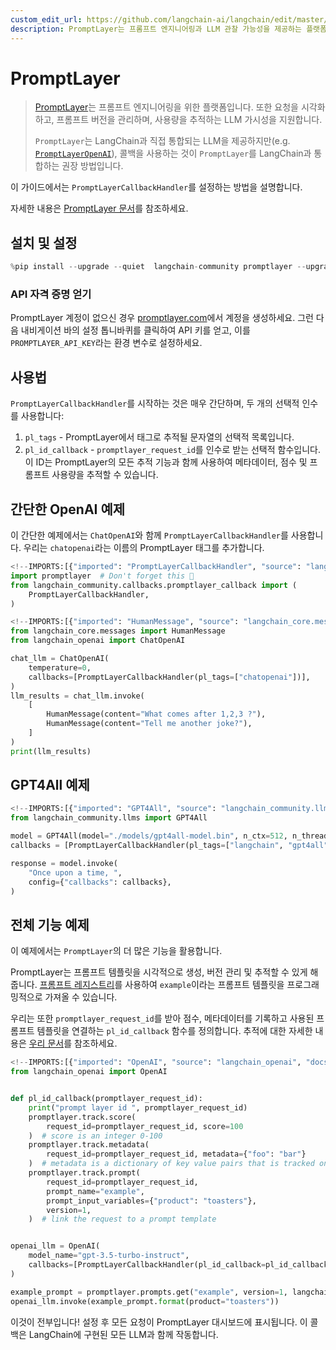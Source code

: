 ```yaml
---
custom_edit_url: https://github.com/langchain-ai/langchain/edit/master/docs/docs/integrations/callbacks/promptlayer.ipynb
description: PromptLayer는 프롬프트 엔지니어링과 LLM 관찰 가능성을 제공하는 플랫폼으로, LangChain과의 통합을 지원합니다.
---
```


# PromptLayer

> [PromptLayer](https://docs.promptlayer.com/introduction)는 프롬프트 엔지니어링을 위한 플랫폼입니다. 또한 요청을 시각화하고, 프롬프트 버전을 관리하며, 사용량을 추적하는 LLM 가시성을 지원합니다.
> 
> `PromptLayer`는 LangChain과 직접 통합되는 LLM을 제공하지만(e.g. [`PromptLayerOpenAI`](/docs/integrations/llms/promptlayer_openai)), 콜백을 사용하는 것이 `PromptLayer`를 LangChain과 통합하는 권장 방법입니다.

이 가이드에서는 `PromptLayerCallbackHandler`를 설정하는 방법을 설명합니다.

자세한 내용은 [PromptLayer 문서](https://docs.promptlayer.com/languages/langchain)를 참조하세요.

## 설치 및 설정

```python
%pip install --upgrade --quiet  langchain-community promptlayer --upgrade
```


### API 자격 증명 얻기

PromptLayer 계정이 없으신 경우 [promptlayer.com](https://www.promptlayer.com)에서 계정을 생성하세요. 그런 다음 내비게이션 바의 설정 톱니바퀴를 클릭하여 API 키를 얻고, 이를 `PROMPTLAYER_API_KEY`라는 환경 변수로 설정하세요.

## 사용법

`PromptLayerCallbackHandler`를 시작하는 것은 매우 간단하며, 두 개의 선택적 인수를 사용합니다:
1. `pl_tags` - PromptLayer에서 태그로 추적될 문자열의 선택적 목록입니다.
2. `pl_id_callback` - `promptlayer_request_id`를 인수로 받는 선택적 함수입니다. 이 ID는 PromptLayer의 모든 추적 기능과 함께 사용하여 메타데이터, 점수 및 프롬프트 사용량을 추적할 수 있습니다.

## 간단한 OpenAI 예제

이 간단한 예제에서는 `ChatOpenAI`와 함께 `PromptLayerCallbackHandler`를 사용합니다. 우리는 `chatopenai`라는 이름의 PromptLayer 태그를 추가합니다.

```python
<!--IMPORTS:[{"imported": "PromptLayerCallbackHandler", "source": "langchain_community.callbacks.promptlayer_callback", "docs": "https://api.python.langchain.com/en/latest/callbacks/langchain_community.callbacks.promptlayer_callback.PromptLayerCallbackHandler.html", "title": "PromptLayer"}]-->
import promptlayer  # Don't forget this 🍰
from langchain_community.callbacks.promptlayer_callback import (
    PromptLayerCallbackHandler,
)
```


```python
<!--IMPORTS:[{"imported": "HumanMessage", "source": "langchain_core.messages", "docs": "https://api.python.langchain.com/en/latest/messages/langchain_core.messages.human.HumanMessage.html", "title": "PromptLayer"}, {"imported": "ChatOpenAI", "source": "langchain_openai", "docs": "https://api.python.langchain.com/en/latest/chat_models/langchain_openai.chat_models.base.ChatOpenAI.html", "title": "PromptLayer"}]-->
from langchain_core.messages import HumanMessage
from langchain_openai import ChatOpenAI

chat_llm = ChatOpenAI(
    temperature=0,
    callbacks=[PromptLayerCallbackHandler(pl_tags=["chatopenai"])],
)
llm_results = chat_llm.invoke(
    [
        HumanMessage(content="What comes after 1,2,3 ?"),
        HumanMessage(content="Tell me another joke?"),
    ]
)
print(llm_results)
```


## GPT4All 예제

```python
<!--IMPORTS:[{"imported": "GPT4All", "source": "langchain_community.llms", "docs": "https://api.python.langchain.com/en/latest/llms/langchain_community.llms.gpt4all.GPT4All.html", "title": "PromptLayer"}]-->
from langchain_community.llms import GPT4All

model = GPT4All(model="./models/gpt4all-model.bin", n_ctx=512, n_threads=8)
callbacks = [PromptLayerCallbackHandler(pl_tags=["langchain", "gpt4all"])]

response = model.invoke(
    "Once upon a time, ",
    config={"callbacks": callbacks},
)
```


## 전체 기능 예제

이 예제에서는 `PromptLayer`의 더 많은 기능을 활용합니다.

PromptLayer는 프롬프트 템플릿을 시각적으로 생성, 버전 관리 및 추적할 수 있게 해줍니다. [프롬프트 레지스트리](https://docs.promptlayer.com/features/prompt-registry)를 사용하여 `example`이라는 프롬프트 템플릿을 프로그래밍적으로 가져올 수 있습니다.

우리는 또한 `promptlayer_request_id`를 받아 점수, 메타데이터를 기록하고 사용된 프롬프트 템플릿을 연결하는 `pl_id_callback` 함수를 정의합니다. 추적에 대한 자세한 내용은 [우리 문서](https://docs.promptlayer.com/features/prompt-history/request-id)를 참조하세요.

```python
<!--IMPORTS:[{"imported": "OpenAI", "source": "langchain_openai", "docs": "https://api.python.langchain.com/en/latest/llms/langchain_openai.llms.base.OpenAI.html", "title": "PromptLayer"}]-->
from langchain_openai import OpenAI


def pl_id_callback(promptlayer_request_id):
    print("prompt layer id ", promptlayer_request_id)
    promptlayer.track.score(
        request_id=promptlayer_request_id, score=100
    )  # score is an integer 0-100
    promptlayer.track.metadata(
        request_id=promptlayer_request_id, metadata={"foo": "bar"}
    )  # metadata is a dictionary of key value pairs that is tracked on PromptLayer
    promptlayer.track.prompt(
        request_id=promptlayer_request_id,
        prompt_name="example",
        prompt_input_variables={"product": "toasters"},
        version=1,
    )  # link the request to a prompt template


openai_llm = OpenAI(
    model_name="gpt-3.5-turbo-instruct",
    callbacks=[PromptLayerCallbackHandler(pl_id_callback=pl_id_callback)],
)

example_prompt = promptlayer.prompts.get("example", version=1, langchain=True)
openai_llm.invoke(example_prompt.format(product="toasters"))
```


이것이 전부입니다! 설정 후 모든 요청이 PromptLayer 대시보드에 표시됩니다. 이 콜백은 LangChain에 구현된 모든 LLM과 함께 작동합니다.